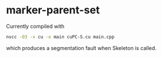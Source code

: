# marker-parent-set

Currently compiled with

```bash
nvcc -O3 -x cu -o main cuPC-S.cu main.cpp
```

which produces a segmentation fault when Skeleton is called.
